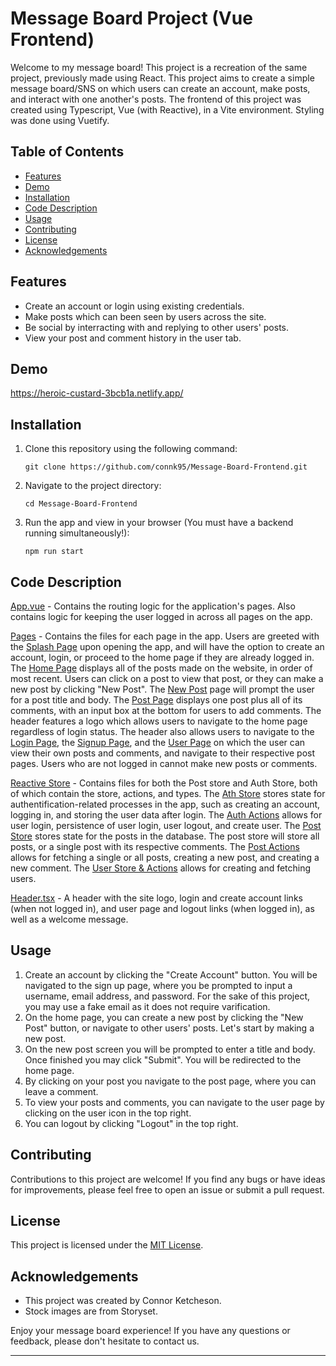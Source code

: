 # Message Board Project (Vue Frontend)

Welcome to my message board! This project is a recreation of the same project, previously made using React. This project aims to create a simple message board/SNS on which users can create an account, make posts, and interact with one another's posts. The frontend of this project was created using Typescript, Vue (with Reactive), in a Vite environment. Styling was done using Vuetify.

## Table of Contents

- [Features](https://github.com/connk95/Message-Board-Frontend---Vue/blob/main/README.md#features)
- [Demo](https://github.com/Message-Board-Frontend---Vue/blob/main/README.md#features)
- [Installation](https://github.com/connk95/Message-Board-Frontend---Vue/blob/main/README.md#installation)
- [Code Description](https://github.com/connk95/Message-Board-Frontend---Vue/blob/main/README.md#code-description)
- [Usage](https://github.com/connk95/Message-Board-Frontend---Vue/blob/main/README.md#usage)
- [Contributing](https://github.com/Message-Board-Frontend---Vue/blob/main/README.md#contributing)
- [License](https://github.com/connk95/Message-Board-Frontend---Vue/blob/main/README.md#license)
- [Acknowledgements](https://github.com/connk95/Message-Board-Frontend---Vue/blob/main/README.md#acknowledgements)

## Features

- Create an account or login using existing credentials.
- Make posts which can been seen by users across the site.
- Be social by interracting with and replying to other users' posts.
- View your post and comment history in the user tab.

## Demo

https://heroic-custard-3bcb1a.netlify.app/

## Installation

1. Clone this repository using the following command:

   ```
   git clone https://github.com/connk95/Message-Board-Frontend.git
   ```

2. Navigate to the project directory:

   ```
   cd Message-Board-Frontend
   ```

3. Run the app and view in your browser (You must have a backend running simultaneously!):
   ```
   npm run start
   ```

## Code Description

[App.vue](https://github.com/connk95/Message-Board-Frontend---Vue/blob/main/src/App.vue) - Contains the routing logic for the application's pages. Also contains logic for keeping the user logged in across all pages on the app.

[Pages](https://github.com/connk95/Message-Board-Frontend---Vue/tree/main/src/pages) - Contains the files for each page in the app. Users are greeted with the [Splash Page](https://github.com/connk95/Message-Board-Frontend---Vue/blob/main/src/pages/SplashPage.vue) upon opening the app, and will have the option to create an account, login, or proceed to the home page if they are already logged in. The [Home Page](https://github.com/connk95/Message-Board-Frontend---Vue/blob/main/src/pages/HomePage.vue) displays all of the posts made on the website, in order of most recent. Users can click on a post to view that post, or they can make a new post by clicking "New Post". The [New Post](https://github.com/connk95/Message-Board-Frontend---Vue/blob/main/src/pages/NewPost.vue) page will prompt the user for a post title and body. The [Post Page](https://github.com/connk95/Message-Board-Frontend---Vue/blob/main/src/pages/PostPage.vue) displays one post plus all of its comments, with an input box at the bottom for users to add comments. The header features a logo which allows users to navigate to the home page regardless of login status. The header also allows users to navigate to the [Login Page](https://github.com/connk95/Message-Board-Frontend---Vue/blob/main/src/pages/LoginPage.vue), the [Signup Page](https://github.com/connk95/Message-Board-Frontend---Vue/blob/main/src/pages/SignUpPage.vue), and the [User Page](https://github.com/connk95/Message-Board-Frontend---Vue/blob/main/src/pages/UserPage.vue) on which the user can view their own posts and comments, and navigate to their respective post pages. Users who are not logged in cannot make new posts or comments.

[Reactive Store](https://github.com/connk95/Message-Board-Frontend---Vue/tree/main/src/components) - Contains files for both the Post store and Auth Store, both of which contain the store, actions, and types. The [Ath Store](https://github.com/connk95/Message-Board-Frontend---Vue/blob/main/src/components/auth/auth.store.ts) stores state for authentification-related processes in the app, such as creating an account, logging in, and storing the user data after login. The [Auth Actions](https://github.com/connk95/Message-Board-Frontend---Vue/blob/main/src/components/auth/auth.actions.ts) allows for user login, persistence of user login, user logout, and create user. The [Post Store](https://github.com/connk95/Message-Board-Frontend---Vue/blob/main/src/components/post/post.store.ts) stores state for the posts in the database. The post store will store all posts, or a single post with its respective comments. The [Post Actions](https://github.com/connk95/Message-Board-Frontend---Vue/blob/main/src/components/post/post.actions.ts) allows for fetching a single or all posts, creating a new post, and creating a new comment. The [User Store & Actions](https://github.com/connk95/Message-Board-Frontend---Vue/tree/main/src/components/user) allows for creating and fetching users.

[Header.tsx](https://github.com/connk95/Message-Board-Frontend---Vue/blob/main/src/pages/PageHeader.vue) - A header with the site logo, login and create account links (when not logged in), and user page and logout links (when logged in), as well as a welcome message.

## Usage

1. Create an account by clicking the "Create Account" button. You will be navigated to the sign up page, where you be prompted to input a username, email address, and password. For the sake of this project, you may use a fake email as it does not require varification.
2. On the home page, you can create a new post by clicking the "New Post" button, or navigate to other users' posts. Let's start by making a new post.
3. On the new post screen you will be prompted to enter a title and body. Once finished you may click "Submit". You will be redirected to the home page.
4. By clicking on your post you navigate to the post page, where you can leave a comment.
5. To view your posts and comments, you can navigate to the user page by clicking on the user icon in the top right.
6. You can logout by clicking "Logout" in the top right.

## Contributing

Contributions to this project are welcome! If you find any bugs or have ideas for improvements, please feel free to open an issue or submit a pull request.

## License

This project is licensed under the [MIT License](LICENSE).

## Acknowledgements

- This project was created by Connor Ketcheson.
- Stock images are from Storyset.
  
Enjoy your message board experience! If you have any questions or feedback, please don't hesitate to contact us.

---
